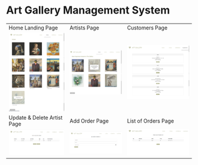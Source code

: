 # Art Gallery Management System






<table>
  <tr>
    <td>Home Landing Page</td>
     <td>Artists Page</td>
     <td>Customers Page</td>
  </tr>
  <tr>
    <td><img src="images/artists.png"></td>
    <td><img src="images/artwork.png"></td>
    <td><img src="images/customers.png"></td>
  </tr>
    <tr>
    <td>Update & Delete Artist Page</td>
     <td>Add Order Page</td>
     <td>List of Orders Page</td>
  </tr>
  <tr>
    <td><img src="images/editArtist.png"></td>
    <td><img src="images/order.png"></td>
    <td><img src="images/orderList.png"></td>
  </tr>
 
 </table>
 
